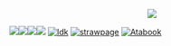 

</p>
<p align="center">
<img src="https://i.postimg.cc/4y3DgjhT/Untitled759-20250325000319.png"> 
    

<img src="https://i.postimg.cc/vHYgB2Hj/image.png"><img src="https://i.postimg.cc/vHYgB2Hj/image.png"><img src="https://i.postimg.cc/vHYgB2Hj/image.png"><img src="https://i.postimg.cc/vHYgB2Hj/image.png"> [![Idk](https://i.postimg.cc/W1Kd9xyC/Untitled-Artwork-1.png)](https://github.com/papauke) [![strawpage](https://i.postimg.cc/KYMRCJSz/Untitled-Artwork-2.png)](https://elegiacal.straw.page) [![Atabook](https://i.postimg.cc/sXCvz7sJ/Untitled-Artwork-3.png)](https://elegiacal.atabook.org/)

